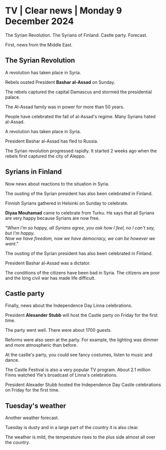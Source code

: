 # TV \| Clear news \| Monday 9 December 2024

The Syrian Revolution. The Syrians of Finland. Castle party. Forecast.

First, news from the Middle East.

## The Syrian Revolution

A revolution has taken place in Syria.

Rebels ousted President **Bashar al-Assad** on Sunday.

The rebels captured the capital Damascus and stormed the presidential palace.

The Al-Assad family was in power for more than 50 years.

People have celebrated the fall of al-Assad's regime. Many Syrians hated al-Assad.

A revolution has taken place in Syria.

President Bashar al-Assad has fled to Russia.

The Syrian revolution progressed rapidly. It started 2 weeks ago when the rebels first captured the city of Aleppo.

## Syrians in Finland

Now news about reactions to the situation in Syria.

The ousting of the Syrian president has also been celebrated in Finland.

Finnish Syrians gathered in Helsinki on Sunday to celebrate.

**Diyaa Mouhamad** came to celebrate from Turku. He says that all Syrians are very happy because Syrians are now free.

*"When I'm so happy, all Syrians agree, you ask how I feel, no I can't say, but I'm happy.\
Now we have freedom, now we have democracy, we can be however we want."*

The ousting of the Syrian president has also been celebrated in Finland.

President Bashar al-Assad was a dictator.

The conditions of the citizens have been bad in Syria. The citizens are poor and the long civil war has made life difficult.

## Castle party

Finally, news about the Independence Day Linna celebrations.

President **Alexander Stubb** will host the Castle party on Friday for the first time.

The party went well. There were about 1700 guests.

Reforms were also seen at the party. For example, the lighting was dimmer and more atmospheric than before.

At the castle's party, you could see fancy costumes, listen to music and dance.

The Castle Festival is also a very popular TV program. About 2.1 million Finns watched Yle's broadcast of Linna's celebrations.

President Alexader Stubb hosted the Independence Day Castle celebrations on Friday for the first time.

## Tuesday's weather

Another weather forecast.

Tuesday is dusty and in a large part of the country it is also clear.

The weather is mild, the temperature rises to the plus side almost all over the country.
